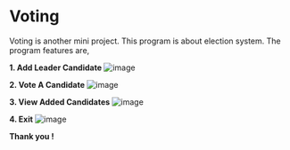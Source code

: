 # Voting

Voting is another mini project. This program is about election system. The program features are, 

**1. Add Leader Candidate**
![image](https://github.com/senakristiawan/Voting/assets/118242816/1b7203a8-6360-4ba4-97f3-e17ef30a460d)
   
**2. Vote A Candidate**
   ![image](https://github.com/senakristiawan/Voting/assets/118242816/82eecf06-2570-49d0-90c9-190ac7fdbf73)
   
**3. View Added Candidates**
   ![image](https://github.com/senakristiawan/Voting/assets/118242816/85008c6e-a226-4570-aa4d-f57ecd07af7e)
   
**4. Exit**
   ![image](https://github.com/senakristiawan/Voting/assets/118242816/358b5056-33d6-49b4-8931-c6717a749809)
   

**Thank you !**
